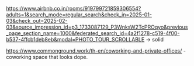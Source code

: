 https://www.airbnb.co.in/rooms/919799721859306554?adults=1&search_mode=regular_search&check_in=2025-01-03&check_out=2025-02-03&source_impression_id=p3_1733087129_P3WnksW2TcPROqyo&previous_page_section_name=1000&federated_search_id=4a2f1278-c519-4f00-b537-4ffcb1deb8eb&modal=PHOTO_TOUR_SCROLLABLE -> solid

https://www.commonground.work/th-en/coworking-and-private-offices/ - coworking space that looks dope.

